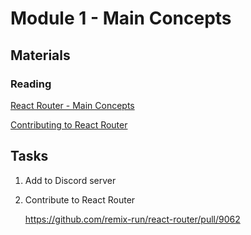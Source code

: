 # Module 1 - Main Concepts


## Materials
### Reading

[React Router - Main Concepts](https://reactrouter.com/docs/en/v6/getting-started/concepts)

[Contributing to React Router](https://github.com/remix-run/react-router/blob/main/docs/guides/contributing.md)

## Tasks

1. Add to Discord server
   
2. Contribute to React Router
   
   https://github.com/remix-run/react-router/pull/9062